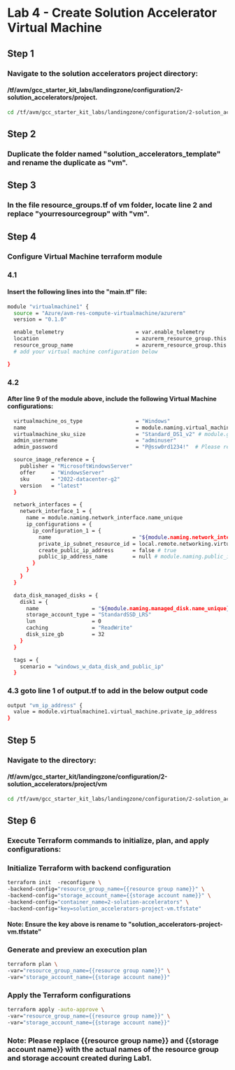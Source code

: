 # Lab 4 - Create Solution Accelerator Virtual Machine
## Step 1
### Navigate to the solution accelerators project directory: 
#### /tf/avm/gcc_starter_kit_labs/landingzone/configuration/2-solution_accelerators/project.

```bash
cd /tf/avm/gcc_starter_kit_labs/landingzone/configuration/2-solution_accelerators/project
```

## Step 2
### Duplicate the folder named "solution_accelerators_template" and rename the duplicate as "vm".

## Step 3
### In the file resource_groups.tf of vm folder, locate line 2 and replace "yourresourcegroup" with "vm".

## Step 4
### Configure Virtual Machine terraform module

### 4.1
#### Insert the following lines into the "main.tf" file:

```bash
module "virtualmachine1" {
  source = "Azure/avm-res-compute-virtualmachine/azurerm"
  version = "0.1.0"

  enable_telemetry                       = var.enable_telemetry
  location                               = azurerm_resource_group.this.location
  resource_group_name                    = azurerm_resource_group.this.name
  # add your virtual machine configuration below

}
```

### 4.2
#### After line 9 of the module above, include the following Virtual Machine configurations:

```bash
  virtualmachine_os_type                 = "Windows"
  name                                   = module.naming.virtual_machine.name_unique
  virtualmachine_sku_size                = "Standard_DS1_v2" # module.get_valid_sku_for_deployment_region.sku
  admin_username                         = "adminuser"
  admin_password                         = "P@ssw0rd1234!"  # Please replace this with your own secure password

  source_image_reference = {
    publisher = "MicrosoftWindowsServer"
    offer     = "WindowsServer"
    sku       = "2022-datacenter-g2"
    version   = "latest"
  }

  network_interfaces = {
    network_interface_1 = {
      name = module.naming.network_interface.name_unique
      ip_configurations = {
        ip_configuration_1 = {
          name                          = "${module.naming.network_interface.name_unique}-ipconfig1"
          private_ip_subnet_resource_id = local.remote.networking.virtual_networks.spoke_project.virtual_subnets.subnets["AppSubnet"].id 
          create_public_ip_address      = false # true
          public_ip_address_name        = null # module.naming.public_ip.name_unique
        }
      }
    }
  }

  data_disk_managed_disks = {
    disk1 = {
      name                 = "${module.naming.managed_disk.name_unique}-lun0"
      storage_account_type = "StandardSSD_LRS"
      lun                  = 0
      caching              = "ReadWrite"
      disk_size_gb         = 32
    }
  }

  tags = {
    scenario = "windows_w_data_disk_and_public_ip"
  }
```

### 4.3 goto line 1 of output.tf to add in the below output code

```bash
output "vm_ip_address" {
  value = module.virtualmachine1.virtual_machine.private_ip_address 
}
```

## Step 5
### Navigate to the directory: 
#### /tf/avm/gcc_starter_kit/landingzone/configuration/2-solution_accelerators/project/vm

```bash
cd /tf/avm/gcc_starter_kit_labs/landingzone/configuration/2-solution_accelerators/project/vm
```

## Step 6
### Execute Terraform commands to initialize, plan, and apply configurations:

### Initialize Terraform with backend configuration
```bash
terraform init  -reconfigure \
-backend-config="resource_group_name={{resource group name}}" \
-backend-config="storage_account_name={{storage account name}}" \
-backend-config="container_name=2-solution-accelerators" \
-backend-config="key=solution_accelerators-project-vm.tfstate"
```
#### Note: Ensure the key above is rename to "solution_accelerators-project-vm.tfstate"

### Generate and preview an execution plan
```bash
terraform plan \
-var="resource_group_name={{resource group name}}" \
-var="storage_account_name={{storage account name}}" 
```

### Apply the Terraform configurations
```bash
terraform apply -auto-approve \
-var="resource_group_name={{resource group name}}" \
-var="storage_account_name={{storage account name}}" 
```

### Note: Please replace {{resource group name}} and {{storage account name}} with the actual names of the resource group and storage account created during Lab1.